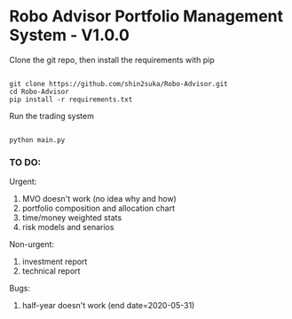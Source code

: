 # Robo Advisor Portfolio Management System - V1.0.0

Clone the git repo, then install the requirements with pip

```

git clone https://github.com/shin2suka/Robo-Advisor.git
cd Robo-Advisor
pip install -r requirements.txt

```

Run the trading system

```

python main.py

```


### TO DO:
Urgent:
1. MVO doesn't work (no idea why and how)
2. portfolio composition and allocation chart
3. time/money weighted stats
4. risk models and senarios


Non-urgent:
1. investment report
2. technical report

Bugs:
1. half-year doesn't work (end date=2020-05-31)
